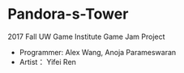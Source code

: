 # Pandora-s-Tower
2017 Fall UW Game Institute Game Jam Project
- Programmer: Alex Wang, Anoja Parameswaran
- Artist： Yifei Ren
